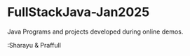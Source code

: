 # FullStackJava-Jan2025
Java Programs and projects developed during online demos.

:Sharayu & Praffull
